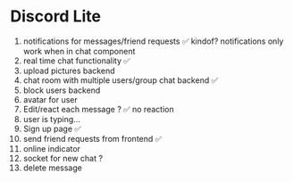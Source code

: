 # Discord Lite

1. notifications for messages/friend requests &#x2705; kindof? notifications only work when in chat component
2. real time chat functionality &#x2705;
3. upload pictures backend
4. chat room with multiple users/group chat backend &#x2705;
5. block users backend
6. avatar for user
7. Edit/react each message ? &#x2705; no reaction
8. user is typing...
9. Sign up page &#x2705;
10. send friend requests from frontend &#x2705;
11. online indicator
12. socket for new chat ?
13. delete message
